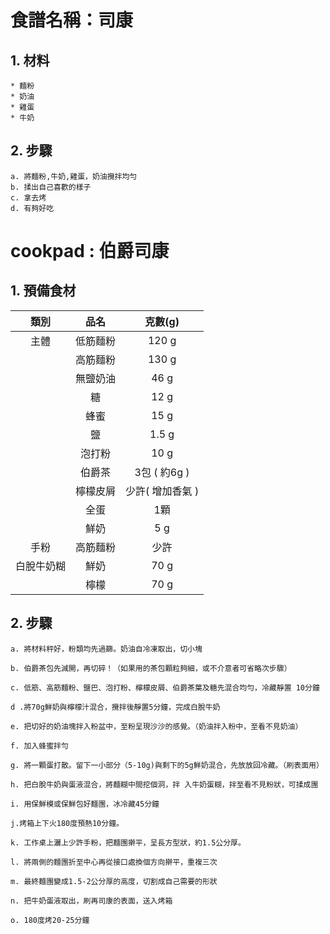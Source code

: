 # 食譜名稱：司康
## 1. 材料
```
* 麵粉
* 奶油
* 雞蛋
* 牛奶
```
## 2. 步驟
```
a. 將麵粉,牛奶,雞蛋，奶油攪拌均勻
b. 揉出自己喜歡的樣子
c. 拿去烤
d. 有夠好吃
```
# cookpad : 伯爵司康
## 1. 預備食材
| 類別 | 品名 | 克數(g) |
|:-:|:-:|:-:|
| 主體 | 低筋麵粉 | 120 g |
|  | 高筋麵粉 | 130 g |
|  | 無鹽奶油 | 46 g |
|  | 糖 | 12 g |
|  | 蜂蜜 | 15 g |
|  | 鹽 | 1.5 g |
|  | 泡打粉 | 10 g |
|  | 伯爵茶 | 3包 ( 約6g ) |
|  | 檸檬皮屑 | 少許( 增加香氣 ) |
|  | 全蛋 | 1顆 |
|  | 鮮奶 | 5 g |
| 手粉 | 高筋麵粉 | 少許 |
| 白脫牛奶糊 | 鮮奶 | 70 g |
|  | 檸檬 | 70 g  |

## 2. 步驟
```
a. 將材料秤好，粉類均先過篩。奶油自冷凍取出，切小塊

b. 伯爵茶包先減開，再切碎！（如果用的茶包顆粒夠細，或不介意者可省略次步驟）

c. 低筋、高筋麵粉、鹽巴、泡打粉、檸檬皮屑、伯爵茶葉及糖先混合均勻，冷藏靜置 10分鐘

d .將70g鮮奶與檸檬汁混合，攪拌後靜置5分鐘，完成白脫牛奶

e. 把切好的奶油塊拌入粉盆中，至粉呈現沙沙的感覺。（奶油拌入粉中，至看不見奶油）

f. 加入蜂蜜拌勻

g. 將一顆蛋打散。留下一小部分（5-10g)與剩下的5g鮮奶混合，先放放回冷藏。（刷表面用）

h. 把白脫牛奶與蛋液混合，將麵糊中間挖個洞，拌 入牛奶蛋糊，拌至看不見粉狀，可揉成團

i. 用保鮮模或保鮮包好麵團，冰冷藏45分鐘

j.烤箱上下火180度預熱10分鐘。

k. 工作桌上灑上少許手粉，把麵團擀平，呈長方型狀，約1.5公分厚。
 
l. 將兩側的麵團折至中心再從接口處換個方向擀平，重複三次

m. 最終麵團變成1.5-2公分厚的高度，切割成自己需要的形狀

n. 把牛奶蛋液取出，刷再司康的表面，送入烤箱

o. 180度烤20-25分鐘
```